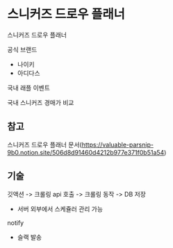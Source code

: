 # 스니커즈 드로우 플래너

스니커즈 드로우 플래너

공식 브랜드
- 나이키
- 아디다스

국내 래플 이벤트


국내 스니커즈 경매가 비교

## 참고
스니커즈 드로우 플래너 문서(https://valuable-parsnip-9b0.notion.site/506d8d91460d4212b977e371f0b51a54)

## 기술

깃액션 -> 크롤링 api 호출 -> 크롤링 동작 -> DB 저장
- 서버 외부에서 스케쥴러 관리 가능

notify
- 슬랙 발송

